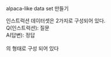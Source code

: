 alpaca-like data set 만들기

인스트럭션 데이터셋은 
2가지로 구성되어 있다.<br>
Q(인스트럭션): 질문<br> 
A(답변): 정답<br>
<br>의 형태로 구성 되어 있다
